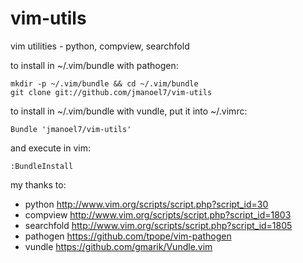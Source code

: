 # vim-utils
vim utilities - python, compview, searchfold


to install in ~/.vim/bundle with pathogen:

    mkdir -p ~/.vim/bundle && cd ~/.vim/bundle
    git clone git://github.com/jmanoel7/vim-utils


to install in ~/.vim/bundle with vundle, put it into ~/.vimrc:

    Bundle 'jmanoel7/vim-utils'

and execute in vim:

    :BundleInstall


my thanks to:

* python       http://www.vim.org/scripts/script.php?script_id=30
* compview     http://www.vim.org/scripts/script.php?script_id=1803
* searchfold   http://www.vim.org/scripts/script.php?script_id=1805
* pathogen     https://github.com/tpope/vim-pathogen
* vundle       https://github.com/gmarik/Vundle.vim

